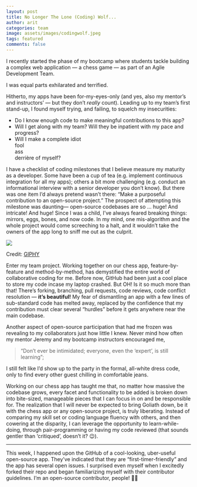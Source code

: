 ```yaml
---
layout: post
title: No Longer The Lone (Coding) Wolf...
author: arit
categories: team
image: assets/images/codingwolf.jpeg
tags: featured
comments: false
---
```


I recently started the phase of my bootcamp where students tackle building a complex web application — a chess game — as part of an Agile Development Team.

I was equal parts exhilarated and terrified.

Hitherto, my apps have been for-my-eyes-only (and yes, also my mentor’s and instructors’ — but they don’t  _really_  count). Leading up to my team’s first stand-up, I found myself trying, and failing, to squelch my insecurities:

-   Do I know enough code to make meaningful contributions to this app?
-   Will I get along with my team? Will they be inpatient with my pace and progress?
-   Will I make a complete idiot  
    fool  
    ass  
    derrière of myself?  
    

I have a checklist of coding milestones that I believe measure my maturity as a developer. Some have been a cup of tea (e.g. implement continuous integration for all my apps); others a bit more challenging (e.g. conduct an informational interview with a senior developer you don’t know). But there was one item I’d always pretend wasn’t there: “Make a purposeful contribution to an open-source project.” The prospect of attempting this milestone was daunting— open-source codebases are so … huge! And intricate! And huge! Since I was a child, I’ve always feared breaking things: mirrors, eggs, bones, and now code. In my mind, one mis-algorithm and the whole project would come screeching to a halt, and it wouldn’t take the owners of the app long to sniff me out as the culprit.

![](https://miro.medium.com/max/640/1*zfurDlzUpxvYjplxuu0D4g.gif)

Credit:  [GIPHY](https://giphy.com/gifs/5Zesu5VPNGJlm)

Enter my team project. Working together on our chess app, feature-by-feature and method-by-method, has demystified the entire world of collaborative coding for me. Before now, GitHub had been just a cool place to store my code incase my laptop crashed. But OH! Is it so much more than that! There’s forking, branching, pull requests, code reviews, code conflict resolution —  **it’s beautiful!**  My fear of dismantling an app with a few lines of sub-standard code has melted away, replaced by the confidence that my contribution must clear several “hurdles” before it gets anywhere near the main codebase.

Another aspect of open-source participation that had me frozen was revealing to my collaborators just how little I knew. Never mind how often my mentor Jeremy and my bootcamp instructors encouraged me,

> “Don’t ever be intimidated; everyone, even the ‘expert’, is still learning”;

I still felt like I’d show up to the party in the formal, all-white dress code, only to find every other guest chilling in comfortable jeans.

Working on our chess app has taught me that, no matter how massive the codebase grows, every facet and functionality to be added is broken down into bite-sized, manageable pieces that I can focus in on and be responsible for. The realization that I will never be expected to bring Goliath down, be it with the chess app or any open-source project, is truly liberating. Instead of comparing my skill set or coding language fluency with others, and then cowering at the disparity, I can leverage the opportunity to learn-while-doing, through pair-programming or having my code reviewed (that sounds gentler than ‘critiqued’, doesn’t it? 😉).

----------

This week, I happened upon the GitHub of a cool-looking, uber-useful open-source app. They’ve indicated that they are “first-timer-friendly” and the app has several open issues. I surprised even myself when I excitedly forked their repo and began familiarizing myself with their contributor guidelines. I’m an open-source contributor, people! 💃🏾